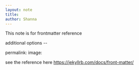 ```yaml
---
layout: note
title: 
author: Shanna
---
```


This note is for frontmatter reference

additional options --

permalink: 
image: 

see the reference here 
https://jekyllrb.com/docs/front-matter/